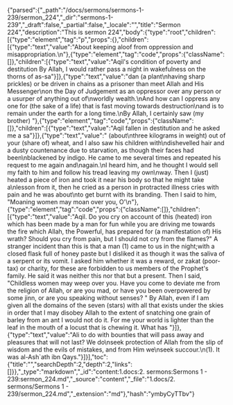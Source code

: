 {"parsed":{"_path":"/docs/sermons/sermons-1-239/sermon_224","_dir":"sermons-1-239","_draft":false,"_partial":false,"_locale":"","title":"Sermon 224","description":"This is sermon 224","body":{"type":"root","children":[{"type":"element","tag":"p","props":{},"children":[{"type":"text","value":"About keeping aloof from oppression and misappropriation.\n"},{"type":"element","tag":"code","props":{"className":[]},"children":[{"type":"text","value":"Aqil's condition of poverty and destitution By Allah, I would rather pass a night in wakefulness on the thorns of as-sa"}]},{"type":"text","value":"dan (a plant\nhaving sharp prickles) or be driven in chains as a prisoner than meet Allah and His Messenger\non the Day of Judgement as an oppressor over any person or a usurper of anything out of\nworldly wealth.\nAnd how can I oppress any one for (the sake of a life) that is fast moving towards destruction\nand is to remain under the earth for a long time.\nBy Allah, I certainly saw (my brother) "},{"type":"element","tag":"code","props":{"className":[]},"children":[{"type":"text","value":"Aqil fallen in destitution and he asked me a sa"}]},{"type":"text","value":" (about\nthree kilograms in weight) out of your (share of) wheat, and I also saw his children with\ndishevelled hair and a dusty countenance due to starvation, as though their faces had been\nblackened by indigo. He came to me several times and repeated his request to me again and\nagain.\nI heard him, and he thought I would sell my faith to him and follow his tread leaving my own\nway. Then I (just) heated a piece of iron and took it near his body so that he might take a\nlesson from it, then he cried as a person in protracted illness cries with pain and he was about\nto get burnt with its branding. Then I said to him, \"Moaning women may moan over you, O'\n"},{"type":"element","tag":"code","props":{"className":[]},"children":[{"type":"text","value":"Aqil. Do you cry on account of this (heated) iron which has been made by a man for fun while you are driving me towards the fire which Allah, the Powerful, has prepared for (a manifestation of) His wrath? Should you cry from pain, but I should not cry from the flames?\" A stranger incident than this is that a man (1) came to us in the night;with a closed flask full of honey paste but I disliked it as though it was the saliva of a serpent or its vomit. I asked him whether it was a reward, or zakat (poor-tax) or charity, for these are forbidden to us members of the Prophet's family. He said it was neither this nor that but a present. Then I said, \"Childless women may weep over you. Have you come to deviate me from the religion of Allah, or are you mad, or have you been overpowered by some jinn, or are you speaking without senses? \" By Allah, even if I am given all the domains of the seven (stars) with all that exists under the skies in order that I may disobey Allah to the extent of snatching one grain of barley from an ant I would not do it. For me your world is lighter than the leaf in the mouth of a locust that is chewing it. What has "}]},{"type":"text","value":"Ali to do with bounties that will pass away and pleasures that will not last? We do\nseek protection of Allah from the slip of wisdom and the evils of mistakes, and from Him we\nseek succour.\n(1). It was al-Ash`ath ibn Qays."}]}],"toc":{"title":"","searchDepth":2,"depth":2,"links":[]}},"_type":"markdown","_id":"content:1.docs:2. sermons:Sermons 1 - 239:sermon_224.md","_source":"content","_file":"1.docs/2. sermons/Sermons 1 - 239/sermon_224.md","_extension":"md"},"hash":"ymbyCyTTbv"}